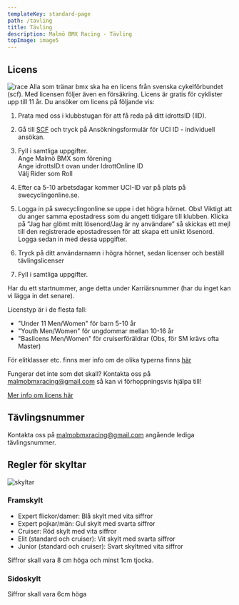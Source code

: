 ```yaml
---
templateKey: standard-page
path: /tavling
title: Tävling
description: Malmö BMX Racing - Tävling
topImage: image5
---
```


## Licens

![race](/img/race.jpg#right)
Alla som tränar bmx ska ha en licens från svenska cykelförbundet (scf). Med licensen följer även en försäkring. Licens är gratis för cyklister upp till 11 år. Du ansöker om licens på följande vis:

1. Prata med oss i klubbstugan för att få reda på ditt idrottsID (IID).

2. Gå till [SCF](https://scf.se/forbundet/tavlingsverksamhet/arrangera-tavling/nytt-fran-uci/) och tryck på Ansökningsformulär för UCI ID - individuell ansökan.

3. Fyll i samtliga uppgifter.  
   Ange Malmö BMX som förening  
   Ange idrottsID:t ovan under IdrottOnline ID  
   Välj Rider som Roll

4. Efter ca 5-10 arbetsdagar kommer UCI-ID var på plats på swecyclingonline.se.

5. Logga in på swecyclingonline.se uppe i det högra hörnet. Obs! Viktigt att du anger samma epostadress som du angett tidigare till klubben. Klicka på ”Jag har glömt mitt lösenord/Jag är ny användare” så skickas ett mejl till den registrerade epostadressen för att skapa ett unikt lösenord. Logga sedan in med dessa uppgifter.

6. Tryck på ditt användarnamn i högra hörnet, sedan licenser och beställ tävlingslicenser

7. Fyll i samtliga uppgifter.

Har du ett startnummer, ange detta under Karriärsnummer (har du inget kan vi lägga in det senare).

Licenstyp är i de flesta fall:

- "Under 11 Men/Women" för barn 5-10 år
- "Youth Men/Women" för ungdommar mellan 10-16 år
- "Baslicens Men/Women" för cruiserföräldrar (Obs, för SM krävs ofta Master)

För elitklasser etc. finns mer info om de olika typerna finns [här](https://scf.se/forbundet/tavlingsavgifter/licensavgifter-2022/)

Fungerar det inte som det skall? Kontakta oss på malmobmxracing@gmail.com så kan vi förhoppningsvis hjälpa till!

[Mer info om licens här](https://scf.se/forbundet/tavlingsverksamhet/tavlingslicens-chip-och-forsakringar/)

## Tävlingsnummer

Kontakta oss på malmobmxracing@gmail.com angående lediga tävlingsnummer.

## Regler för skyltar

![skyltar](/img/skyltar.png#stretch)

### Framskylt

- Expert flickor/damer: Blå skylt med vita siffror
- Expert pojkar/män: Gul skylt med svarta siffror
- Cruiser: Röd skylt med vita siffror
- Elit (standard och cruiser): Vit skylt med svarta siffror
- Junior (standard och cruiser): Svart skyltmed vita siffror

Siffror skall vara 8 cm höga och minst 1cm tjocka.

### Sidoskylt

Siffror skall vara 6cm höga
